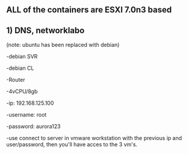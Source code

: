 ## ALL of the containers are ESXI 7.0n3 based
## 1) DNS, networklabo
(note: ubuntu has been replaced with debian)

-debian SVR

-debian CL

-Router

-4vCPU/8gb

-ip: 192.168.125.100

-username: root

-password: aurora123

-use connect to server in vmware workstation with the previous ip and user/password, then you'll have acces to the 3 vm's.
